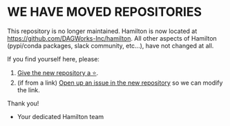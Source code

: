 # WE HAVE MOVED REPOSITORIES

This repository is no longer maintained. Hamilton is now located at https://github.com/DAGWorks-Inc/hamilton. All other aspects of Hamilton (pypi/conda packages, slack community, etc...), have not changed at all.

If you find yourself here, please:

1. [Give the new repository a ⭐](https://github.com/DAGWorks-Inc/hamilton).
2. (if from a link) [Open up an issue in the new repository](https://github.com/DAGWorks-Inc/hamilton/issues) so we can modify the link.

Thank you!
- Your dedicated Hamilton team
